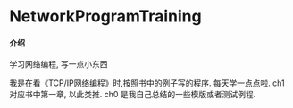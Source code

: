 # NetworkProgramTraining

#### 介绍
学习网络编程, 写一点小东西

我是在看《TCP/IP网络编程》时,按照书中的例子写的程序. 每天学一点点啦.
ch1 对应书中第一章, 以此类推.
ch0 是我自己总结的一些模版或者测试例程.

